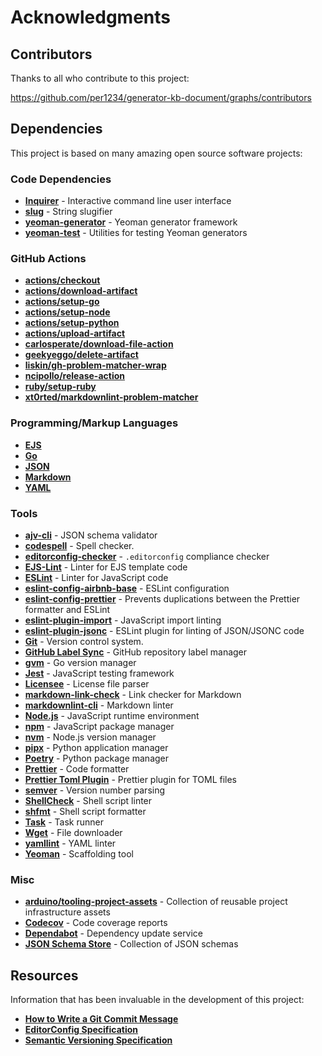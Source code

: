 # Acknowledgments

## Contributors

Thanks to all who contribute to this project:

https://github.com/per1234/generator-kb-document/graphs/contributors

## Dependencies

This project is based on many amazing open source software projects:

### Code Dependencies

- [**Inquirer**](https://github.com/SBoudrias/Inquirer.js) - Interactive command line user interface
- [**slug**](https://github.com/Trott/slug) - String slugifier
- [**yeoman-generator**](https://github.com/yeoman/generator) - Yeoman generator framework
- [**yeoman-test**](https://github.com/yeoman/yeoman-test) - Utilities for testing Yeoman generators

### GitHub Actions

- [**actions/checkout**](https://github.com/actions/checkout)
- [**actions/download-artifact**](https://github.com/actions/download-artifact)
- [**actions/setup-go**](https://github.com/actions/setup-go)
- [**actions/setup-node**](https://github.com/actions/setup-node)
- [**actions/setup-python**](https://github.com/actions/setup-python)
- [**actions/upload-artifact**](https://github.com/actions/upload-artifact)
- [**carlosperate/download-file-action**](https://github.com/carlosperate/download-file-action)
- [**geekyeggo/delete-artifact**](https://github.com/geekyeggo/delete-artifact)
- [**liskin/gh-problem-matcher-wrap**](https://github.com/liskin/gh-problem-matcher-wrap)
- [**ncipollo/release-action**](https://github.com/ncipollo/release-action)
- [**ruby/setup-ruby**](https://github.com/ruby/setup-ruby)
- [**xt0rted/markdownlint-problem-matcher**](https://github.com/xt0rted/markdownlint-problem-matcher)

### Programming/Markup Languages

- [**EJS**](https://ejs.co/)
- [**Go**](https://go.dev/)
- [**JSON**](https://www.json.org/)
- [**Markdown**](https://daringfireball.net/projects/markdown/syntax)
- [**YAML**](https://yaml.org/)

### Tools

- [**ajv-cli**](https://ajv.js.org/packages/ajv-cli.html) - JSON schema validator
- [**codespell**](https://github.com/codespell-project/codespell) - Spell checker.
- [**editorconfig-checker**](https://github.com/editorconfig-checker/editorconfig-checker) - `.editorconfig` compliance checker
- [**EJS-Lint**](https://github.com/ryanzim/ejs-lint) - Linter for EJS template code
- [**ESLint**](https://eslint.org/) - Linter for JavaScript code
- [**eslint-config-airbnb-base**](https://github.com/airbnb/javascript/tree/master/packages/eslint-config-airbnb-base) - ESLint configuration
- [**eslint-config-prettier**](https://github.com/prettier/eslint-config-prettier) - Prevents duplications between the Prettier formatter and ESLint
- [**eslint-plugin-import**](https://github.com/import-js/eslint-plugin-import) - JavaScript import linting
- [**eslint-plugin-jsonc**](https://ota-meshi.github.io/eslint-plugin-jsonc/) - ESLint plugin for linting of JSON/JSONC code
- [**Git**](https://git-scm.com/) - Version control system.
- [**GitHub Label Sync**](https://github.com/Financial-Times/github-label-sync) - GitHub repository label manager
- [**gvm**](https://github.com/moovweb/gvm) - Go version manager
- [**Jest**](https://jestjs.io/) - JavaScript testing framework
- [**Licensee**](https://github.com/licensee/licensee) - License file parser
- [**markdown-link-check**](https://github.com/tcort/markdown-link-check) - Link checker for Markdown
- [**markdownlint-cli**](https://github.com/igorshubovych/markdownlint-cli) - Markdown linter
- [**Node.js**](https://nodejs.org/en/download/package-manager) - JavaScript runtime environment
- [**npm**](https://docs.npmjs.com/cli/) - JavaScript package manager
- [**nvm**](https://github.com/nvm-sh/nvm) - Node.js version manager
- [**pipx**](https://pipx.pypa.io/) - Python application manager
- [**Poetry**](https://python-poetry.org/) - Python package manager
- [**Prettier**](https://prettier.io/) - Code formatter
- [**Prettier Toml Plugin**](https://www.npmjs.com/package/prettier-plugin-toml) - Prettier plugin for TOML files
- [**semver**](https://github.com/fsaintjacques/semver-tool) - Version number parsing
- [**ShellCheck**](https://www.shellcheck.net/) - Shell script linter
- [**shfmt**](https://github.com/mvdan/sh#shfmt) - Shell script formatter
- [**Task**](https://taskfile.dev/) - Task runner
- [**Wget**](https://www.gnu.org/software/wget/) - File downloader
- [**yamllint**](https://yamllint.readthedocs.io/) - YAML linter
- [**Yeoman**](https://yeoman.io/) - Scaffolding tool

### Misc

- [**arduino/tooling-project-assets**](https://github.com/arduino/tooling-project-assets) - Collection of reusable project infrastructure assets
- [**Codecov**](https://about.codecov.io/) - Code coverage reports
- [**Dependabot**](https://docs.github.com/code-security/dependabot/dependabot-version-updates/about-dependabot-version-updates) - Dependency update service
- [**JSON Schema Store**](https://www.schemastore.org/json/) - Collection of JSON schemas

## Resources

Information that has been invaluable in the development of this project:

- [**How to Write a Git Commit Message**](https://cbea.ms/git-commit/)
- [**EditorConfig Specification**](https://editorconfig.org/)
- [**Semantic Versioning Specification**](https://semver.org/)
